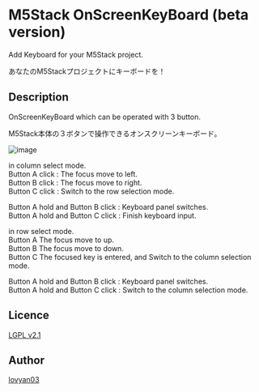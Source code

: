 M5Stack OnScreenKeyBoard (beta version)
===

Add Keyboard for your M5Stack project.

あなたのM5Stackプロジェクトにキーボードを！

## Description

OnScreenKeyBoard which can be operated with 3 button.

M5Stack本体の３ボタンで操作できるオンスクリーンキーボード。


![image](https://user-images.githubusercontent.com/42724151/50738003-86b17980-1212-11e9-9cbf-319bbd885cd9.png)
  
in column select mode.  
 Button A click : The focus move to left.  
 Button B click : The focus move to right.  
 Button C click : Switch to the row selection mode.  
  
 Button A hold and Button B click : Keyboard panel switches.  
 Button A hold and Button C click : Finish keyboard input.  
  
  
in row select mode.  
 Button A  The focus move to up.  
 Button B  The focus move to down.  
 Button C  The focused key is entered, and Switch to the column selection mode.  
  
 Button A hold and Button B click : Keyboard panel switches.  
 Button A hold and Button C click : Switch to the column selection mode.  


## Licence

[LGPL v2.1](https://github.com/lovyan03/M5OnScreenKeyBoard/blob/master/LICENSE)

## Author

[lovyan03](https://twitter.com/lovyan03)
